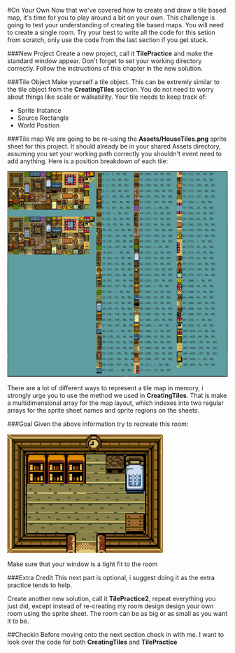 #On Your Own
Now that we've covered how to create and draw a tile based map, it's time for you to play around a bit on your own. This challenge is going to test your understanding of creating tile based maps. You will need to create a single room. Try your best to write all the code for this setion from scratch, only use the code from the last section if you get stuck.

###New Project
Create a new project, call it **TilePractice** and make the standard window appear. Don't forget to set your working directory correctly. Follow the instructions of this chapter in the new solution.

###Tile Object
Make yourself a tile object. This can be extremly similar to the tile object from the **CreatingTiles** section. You do not need to worry about things like scale or walkability. Your tile needs to keep track of:

* Sprite Instance
* Source Rectangle
* World Position

###Tile map
We are going to be re-using the **Assets/HouseTiles.png** sprite sheet for this project. It should already be in your shared Assets directory, assuming you set your working path correctly you shouldn't event need to add anything. Here is a position breakdown of each tile:

![GUIDE](../Images/sample_guide.PNG)

There are a lot of different ways to represent a tile map in memory, i strongly urge you to use the method we used in **CreatingTiles**. That is make a multidimensional array for the map layout, which indexes into two regular arrays for the sprite sheet names and sprite regions on the sheets.

###Goal
Given the above information try to recreate this room:

![GUIDE](../Images/goal_room.PNG)

Make sure that your window is a tight fit to the room

###Extra Credit
This next part is optional, i suggest doing it as the extra practice tends to help.

Create another new solution, call it **TilePractice2**, repeat everything you just did, except instead of re-creating my room design design your own room using the sprite sheet. The room can be as big or as small as you want it to be.

##Checkin
Before moving onto the next section check in with me. I want to look over the code for both **CreatingTiles** and **TilePractice**